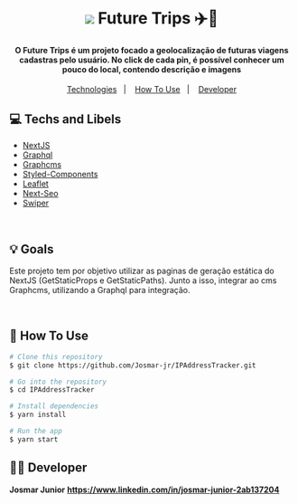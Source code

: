<h1 align="center">
    <img src="public/gif-future-trips.gif">
    Future Trips ✈️📍
</h1>

<h4 align="center">
  O Future Trips é um projeto focado a geolocalização de futuras viagens cadastras pelo usuário. No click de cada pin, é possível conhecer um pouco do local, contendo descrição e imagens
</h4>

<p align="center">
<a href="#TechsandLibels">Technologies</a>&nbsp;&nbsp;&nbsp;|&nbsp;&nbsp;&nbsp;
<a href="#information_source-how-to-use">How To Use</a>&nbsp;&nbsp;&nbsp;|&nbsp;&nbsp;&nbsp;
<a href="#Developer">Developer</a>

</p>

</hr>

## 💻 Techs and Libels

- [NextJS](https://reactjs.org/)
- [Graphql](https://graphql.org)
- [Graphcms](https://graphcms.com)
- [Styled-Components](https://styled-components.com)
- [Leaflet](https://leafletjs.com/examples/quick-start/)
- [Next-Seo](https://github.com/garmeeh/next-seo)
- [Swiper](https://swiperjs.com)

<br/>

## 💡 Goals

Este projeto tem por objetivo utilizar as paginas de geração estática do NextJS (GetStaticProps e GetStaticPaths). Junto a isso, integrar ao cms Graphcms, utilizando a Graphql para integração.

<br/>

## 📀 How To Use

```bash
# Clone this repository
$ git clone https://github.com/Josmar-jr/IPAddressTracker.git

# Go into the repository
$ cd IPAddressTracker

# Install dependencies
$ yarn install

# Run the app
$ yarn start
```

## 👨‍💻 Developer

**Josmar Junior**
**https://www.linkedin.com/in/josmar-junior-2ab137204**
